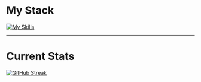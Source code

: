 # My Stack 
[![My Skills](https://skillicons.dev/icons?i=ts,py,aws,nextjs,react,tailwind,nodejs,docker,raspberrypi)](https://skillicons.dev)

---

# Current Stats 
[![GitHub Streak](https://streak-stats.demolab.com/?user=yasrig&theme=tokyonight-duo)](https://git.io/streak-stats)
